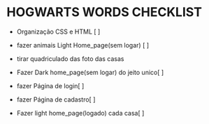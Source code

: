 # HOGWARTS WORDS CHECKLIST

* Organização CSS e HTML [ ]

* fazer animais Light Home_page(sem logar) [ ]

* tirar quadriculado das foto das casas

* Fazer Dark home_page(sem logar) do jeito unico[ ]

* fazer Página de login[ ]

* fazer Página de cadastro[ ]

* Fazer light home_page(logado) cada casa[ ]


